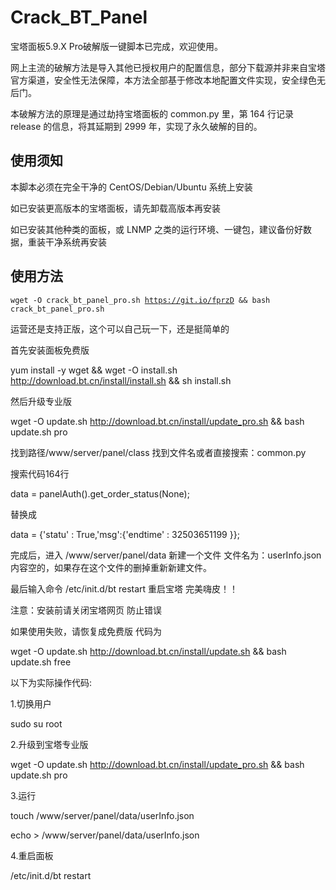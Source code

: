 # Crack_BT_Panel
<p>宝塔面板5.9.X Pro破解版一键脚本已完成，欢迎使用。</p>
<p>网上主流的破解方法是导入其他已授权用户的配置信息，部分下载源并非来自宝塔官方渠道，安全性无法保障，本方法全部基于修改本地配置文件实现，安全绿色无后门。</p>
<p>本破解方法的原理是通过劫持宝塔面板的 common.py 里，第 164 行记录 release 的信息，将其延期到 2999 年，实现了永久破解的目的。</p>

## 使用须知
<p>本脚本必须在完全干净的 CentOS/Debian/Ubuntu 系统上安装</p>
<p>如已安装更高版本的宝塔面板，请先卸载高版本再安装</p>
<p>如已安装其他种类的面板，或 LNMP 之类的运行环境、一键包，建议备份好数据，重装干净系统再安装</p>

## 使用方法
<code>wget -O crack_bt_panel_pro.sh https://git.io/fprzD && bash crack_bt_panel_pro.sh</code>

运营还是支持正版，这个可以自己玩一下，还是挺简单的

首先安装面板免费版

yum install -y wget && wget -O install.sh http://download.bt.cn/install/install.sh && sh install.sh

然后升级专业版

wget -O update.sh http://download.bt.cn/install/update_pro.sh && bash update.sh pro

找到路径/www/server/panel/class 找到文件名或者直接搜索：common.py

搜索代码164行

data = panelAuth().get_order_status(None);

替换成

data = {'statu' : True,'msg':{'endtime' : 32503651199 }};

完成后，进入 /www/server/panel/data 新建一个文件 文件名为：userInfo.json 内容空的，如果存在这个文件的删掉重新新建文件。

最后输入命令 /etc/init.d/bt restart 重启宝塔 完美嗨皮！！

注意：安装前请关闭宝塔网页  防止错误

如果使用失败，请恢复成免费版 代码为

wget -O update.sh http://download.bt.cn/install/update.sh && bash update.sh free

以下为实际操作代码:


1.切换用户

sudo su root

2.升级到宝塔专业版

wget -O update.sh http://download.bt.cn/install/update_pro.sh && bash update.sh pro

3.运行

touch /www/server/panel/data/userInfo.json

echo > /www/server/panel/data/userInfo.json

4.重启面板

/etc/init.d/bt restart

